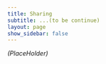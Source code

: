 ```yaml
---
title: Sharing
subtitle: ...(to be continue)
layout: page
show_sidebar: false
---
```


*(PlaceHolder)*
